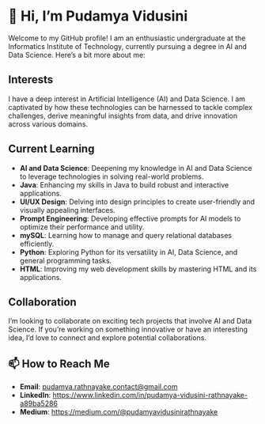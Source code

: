 # 👋 Hi, I’m Pudamya Vidusini

Welcome to my GitHub profile! I am an enthusiastic undergraduate at the Informatics Institute of Technology, currently pursuing a degree in AI and Data Science. Here’s a bit more about me:

##  Interests
I have a deep interest in Artificial Intelligence (AI) and Data Science. I am captivated by how these technologies can be harnessed to tackle complex challenges, derive meaningful insights from data, and drive innovation across various domains.

## Current Learning
- **AI and Data Science**: Deepening my knowledge in AI and Data Science to leverage technologies in solving real-world problems.
- **Java**: Enhancing my skills in Java to build robust and interactive applications.
- **UI/UX Design**: Delving into design principles to create user-friendly and visually appealing interfaces.
- **Prompt Engineering**: Developing effective prompts for AI models to optimize their performance and utility.
- **mySQL**: Learning how to manage and query relational databases efficiently.
- **Python**: Exploring Python for its versatility in AI, Data Science, and general programming tasks.
- **HTML**: Improving my web development skills by mastering HTML and its applications.



## Collaboration
I’m looking to collaborate on exciting tech projects that involve AI and Data Science. If you’re working on something innovative or have an interesting idea, I’d love to connect and explore potential collaborations.

## 📫 How to Reach Me
- **Email**: pudamya.rathnayake.contact@gmail.com
- **LinkedIn**: https://www.linkedin.com/in/pudamya-vidusini-rathnayake-a89ba5286
- **Medium**: https://medium.com/@pudamyavidusinirathnayake

